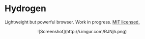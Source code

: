 # Hydrogen
Lightweight but powerful browser. Work in progress. [MIT licensed.](http://adam.mit-license.org)

<center>
![Screenshot](http://i.imgur.com/RJNjh.png)
</center>